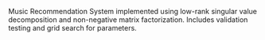 Music Recommendation System implemented using low-rank singular value decomposition and non-negative matrix factorization. Includes validation testing and grid search for parameters.
